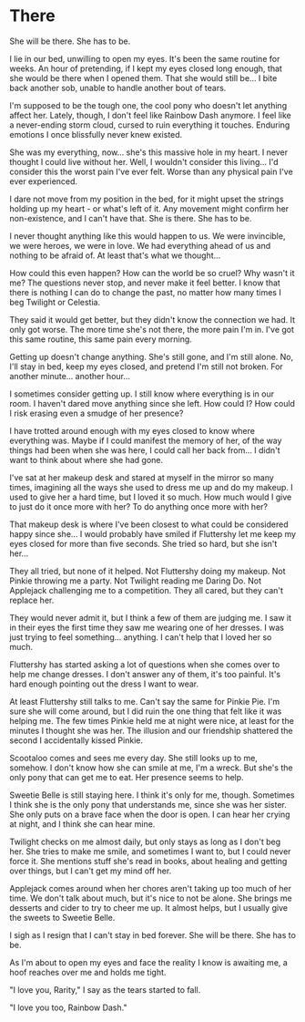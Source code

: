 # There

She will be there. She has to be.

I lie in our bed, unwilling to open my eyes. It's been the same routine for weeks. An hour of pretending, if I kept my eyes closed long enough, that she would be there when I opened them. That she would still be… I bite back another sob, unable to handle another bout of tears.

I'm supposed to be the tough one, the cool pony who doesn't let anything affect her. Lately, though, I don't feel like Rainbow Dash anymore. I feel like a never-ending storm cloud, cursed to ruin everything it touches. Enduring emotions I once blissfully never knew existed.

She was my everything, now… she's this massive hole in my heart. I never thought I could live without her. Well, I wouldn't consider this living… I'd consider this the worst pain I've ever felt. Worse than any physical pain I've ever experienced.

I dare not move from my position in the bed, for it might upset the strings holding up my heart - or what's left of it. Any movement might confirm her non-existence, and I can't have that. She is there. She has to be.

I never thought anything like this would happen to us. We were invincible, we were heroes, we were in love. We had everything ahead of us and nothing to be afraid of. At least that's what we thought…

How could this even happen? How can the world be so cruel? Why wasn't it me? The questions never stop, and never make it feel better. I know that there is nothing I can do to change the past, no matter how many times I beg Twilight or Celestia.

They said it would get better, but they didn't know the connection we had. It only got worse. The more time she's not there, the more pain I'm in. I've got this same routine, this same pain every morning.

Getting up doesn't change anything. She's still gone, and I'm still alone. No, I'll stay in bed, keep my eyes closed, and pretend I'm still not broken. For another minute… another hour…

I sometimes consider getting up. I still know where everything is in our room. I haven't dared move anything since she left. How could I? How could I risk erasing even a smudge of her presence?

I have trotted around enough with my eyes closed to know where everything was. Maybe if I could manifest the memory of her, of the way things had been when she was here, I could call her back from… I didn't want to think about where she had gone.

I've sat at her makeup desk and stared at myself in the mirror so many times, imagining all the ways she used to dress me up and do my makeup. I used to give her a hard time, but I loved it so much. How much would I give to just do it once more with her? To do anything once more with her?

That makeup desk is where I've been closest to what could be considered happy since she... I would probably have smiled if Fluttershy let me keep my eyes closed for more than five seconds. She tried so hard, but she isn't her…

They all tried, but none of it helped. Not Fluttershy doing my makeup. Not Pinkie throwing me a party. Not Twilight reading me Daring Do. Not Applejack challenging me to a competition. They all cared, but they can't replace her.

They would never admit it, but I think a few of them are judging me. I saw it in their eyes the first time they saw me wearing one of her dresses. I was just trying to feel something… anything. I can't help that I loved her so much.

Fluttershy has started asking a lot of questions when she comes over to help me change dresses. I don't answer any of them, it's too painful. It's hard enough pointing out the dress I want to wear.

At least Fluttershy still talks to me. Can't say the same for Pinkie Pie. I'm sure she will come around, but I did ruin the one thing that felt like it was helping me. The few times Pinkie held me at night were nice, at least for the minutes I thought she was her. The illusion and our friendship shattered the second I accidentally kissed Pinkie.

Scootaloo comes and sees me every day. She still looks up to me, somehow. I don't know how she can smile at me, I'm a wreck. But she's the only pony that can get me to eat. Her presence seems to help.

Sweetie Belle is still staying here. I think it's only for me, though. Sometimes I think she is the only pony that understands me, since she was her sister. She only puts on a brave face when the door is open. I can hear her crying at night, and I think she can hear mine.

Twilight checks on me almost daily, but only stays as long as I don't beg her. She tries to make me smile, and sometimes I want to, but I could never force it. She mentions stuff she's read in books, about healing and getting over things, but I can't get my mind off her.

Applejack comes around when her chores aren't taking up too much of her time. We don't talk about much, but it's nice to not be alone. She brings me desserts and cider to try to cheer me up. It almost helps, but I usually give the sweets to Sweetie Belle.

I sigh as I resign that I can't stay in bed forever. She will be there. She has to be.

As I'm about to open my eyes and face the reality I know is awaiting me, a hoof reaches over me and holds me tight.

"I love you, Rarity," I say as the tears started to fall.

"I love you too, Rainbow Dash."

